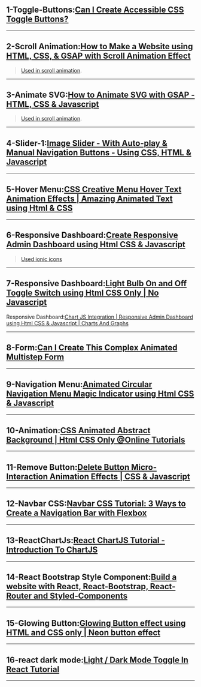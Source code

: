 ## 1-Toggle-Buttons:[Can I Create Accessible CSS Toggle Buttons?](https://www.youtube.com/watch?v=N8BZvfRD_eU)

---

## 2-Scroll Animation:[How to Make a Website using HTML, CSS, &amp; GSAP with Scroll Animation Effect](https://www.youtube.com/watch?v=LmsRtJFxJ3g)

> [Used in scroll animation](https://greensock.com/gsap/).

---

## 3-Animate SVG:[How to Animate SVG with GSAP - HTML, CSS &amp; Javascript](https://www.youtube.com/watch?v=TSx9O67VOqU)

> [Used in scroll animation](https://greensock.com/gsap/).

---

## 4-Slider-1:[Image Slider - With Auto-play &amp; Manual Navigation Buttons - Using CSS, HTML &amp; Javascript](https://www.youtube.com/watch?v=0wvrlOyGlq0)

---

## 5-Hover Menu:[CSS Creative Menu Hover Text Animation Effects | Amazing Animated Text using Html &amp; CSS](https://www.youtube.com/watch?v=I90no1eQ45E)

---

## 6-Responsive Dashboard:[Create Responsive Admin Dashboard using Html CSS &amp; Javascript](https://www.youtube.com/watch?v=nUUsUAPEjFc)
>[Used ionic icons](https://ionic.io/ionicons)

---

## 7-Responsive Dashboard:[Light Bulb On and Off Toggle Switch using Html CSS Only | No Javascript](https://www.youtube.com/watch?v=cMRGyYLWbKc&ab_channel=OnlineTutorials)

Responsive Dashboard:[Chart JS Integration | Responsive Admin Dashboard using Html CSS & Javascript | Charts And Graphs](https://www.youtube.com/watch?v=q3zc1ph5fvg)

---

## 8-Form:[Can I Create This Complex Animated Multistep Form](https://www.youtube.com/watch?v=VdqtdKXxKhM)

---

## 9-Navigation Menu:[Animated Circular Navigation Menu Magic Indicator using Html CSS & Javascript](https://www.youtube.com/watch?v=9li7UcMuwKI)

---

## 10-Animation:[CSS Animated Abstract Background | Html CSS Only @Online Tutorials](https://www.youtube.com/watch?v=khaeRtAMVfk)

---

## 11-Remove Button:[Delete Button Micro-Interaction Animation Effects | CSS & Javascript](https://www.youtube.com/watch?v=IwOhw82h2u0)

---

## 12-Navbar CSS:[Navbar CSS Tutorial: 3 Ways to Create a Navigation Bar with Flexbox](https://www.youtube.com/watch?v=PwWHL3RyQgk&t=1)

---

## 13-ReactChartJs:[React ChartJS Tutorial - Introduction To ChartJS](https://www.youtube.com/watch?v=RF57yDglDfE&t=924s)

---

## 14-React Bootstrap Style Component:[Build a website with React, React-Bootstrap, React-Router and Styled-Components](https://www.youtube.com/watch?v=tOK9l5uP06U)

---

## 15-Glowing Button:[Glowing Button effect using HTML and CSS only | Neon button effect](https://www.youtube.com/watch?v=Okgk2XQJKYY)

---

## 16-react dark mode:[Light / Dark Mode Toggle In React Tutorial](https://www.youtube.com/watch?v=VzF2iTTc0MA)

---



